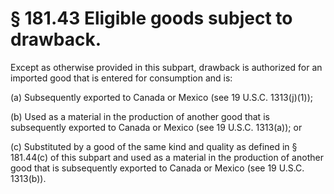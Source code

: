 # § 181.43   Eligible goods subject to drawback.

Except as otherwise provided in this subpart, drawback is authorized for an imported good that is entered for consumption and is: 


(a) Subsequently exported to Canada or Mexico (see 19 U.S.C. 1313(j)(1)); 


(b) Used as a material in the production of another good that is subsequently exported to Canada or Mexico (see 19 U.S.C. 1313(a)); or 


(c) Substituted by a good of the same kind and quality as defined in § 181.44(c) of this subpart and used as a material in the production of another good that is subsequently exported to Canada or Mexico (see 19 U.S.C. 1313(b)). 




